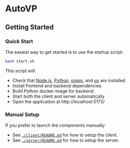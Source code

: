 # AutoVP

## Getting Started

### Quick Start

The easiest way to get started is to use the startup script:

```bash
bash start.sh
```

This script will:
- Check that [Node.js](https://nodejs.org/), [Python](https://www.python.org/downloads/), [pnpm](https://pnpm.io/), and [uv](https://docs.astral.sh/uv/) are installed
- Install frontend and backend dependencies
- Build Python docker image for backend
- Start both the client and server automatically
- Open the application at http://localhost:5173/

### Manual Setup

If you prefer to launch the components manually:

- See [`./client/README.md`](./client/README.md) for how to setup the client.
- See [`./server/README.md`](./server/README.md) for how to setup the server.
